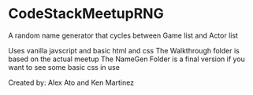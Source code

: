 # CodeStackMeetupRNG
A random name generator that cycles between Game list and Actor list

Uses vanilla javscript and basic html and css 
The Walkthrough folder is based on the actual meetup
The NameGen Folder is a final version if you want to see some basic css in use

Created by: Alex Ato and Ken Martinez
